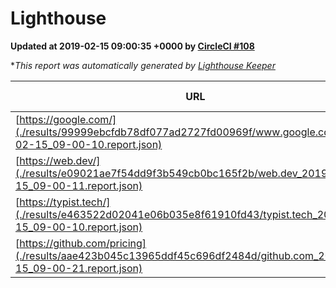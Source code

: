 
# Lighthouse

**Updated at 2019-02-15 09:00:35 +0000 by [CircleCI #108](https://circleci.com/gh/ItinerisLtd/lighthouse-keeper-example/108)**

**This report was automatically generated by [Lighthouse Keeper](https://github.com/itinerisltd/lighthouse-keeper)*

| URL | Performance | Accessibility | Best Practices | SEO | PWA | Updated At |
| --- | --- | --- | --- | --- | --- | --- |
| [https://google.com/](./results/99999ebcfdb78df077ad2727fd00969f/www.google.com_2019-02-15_09-00-10.report.json) | 0.95 | 0.71 | 0.93 | 0.8 | 0.58 | 2019-02-15T09:00:10.998Z |
| [https://web.dev/](./results/e09021ae7f54dd9f3b549cb0bc165f2b/web.dev_2019-02-15_09-00-11.report.json) | 0.91 | 0.93 | 1 | 0.91 | 1 | 2019-02-15T09:00:11.201Z |
| [https://typist.tech/](./results/e463522d02041e06b035e8f61910fd43/typist.tech_2019-02-15_09-00-10.report.json) | 0.97 | 0.8 | 0.71 | 1 | 0.58 | 2019-02-15T09:00:10.022Z |
| [https://github.com/pricing](./results/aae423b045c13965ddf45c696df2484d/github.com_2019-02-15_09-00-21.report.json) | 0.66 | 0.89 | 0.93 | 0.9 | 0.58 | 2019-02-15T09:00:21.264Z |
